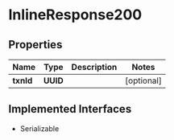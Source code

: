 

# InlineResponse200

## Properties

Name | Type | Description | Notes
------------ | ------------- | ------------- | -------------
**txnId** | **UUID** |  |  [optional]


## Implemented Interfaces

* Serializable


